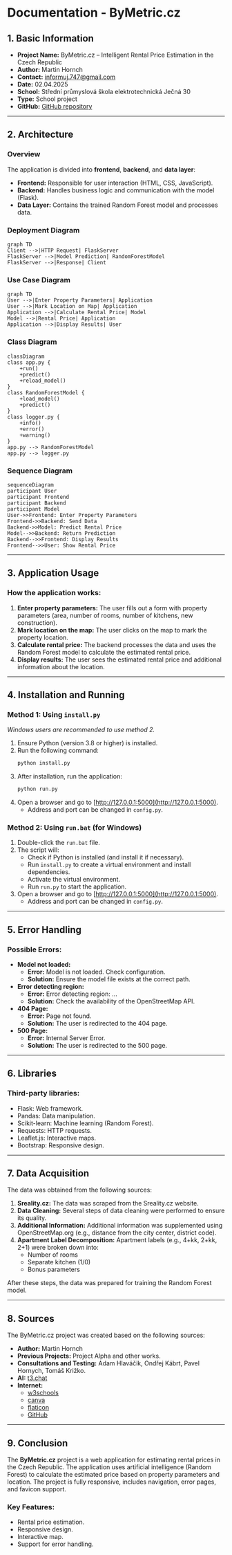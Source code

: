
# Documentation - ByMetric.cz

## 1. Basic Information

- **Project Name:** ByMetric.cz – Intelligent Rental Price Estimation in the Czech Republic
- **Author:** Martin Hornch
- **Contact:** informuj.747@gmail.com
- **Date:** 02.04.2025
- **School:** Střední průmyslová škola elektrotechnická Ječná 30
- **Type:** School project
- **GitHub:** [GitHub repository](https://github.com/Martin-H0/2025_OmegaV2)

---

## 2. Architecture

### Overview
The application is divided into **frontend**, **backend**, and **data layer**:
- **Frontend:** Responsible for user interaction (HTML, CSS, JavaScript).
- **Backend:** Handles business logic and communication with the model (Flask).
- **Data Layer:** Contains the trained Random Forest model and processes data.

### Deployment Diagram
```mermaid
graph TD
Client -->|HTTP Request| FlaskServer
FlaskServer -->|Model Prediction| RandomForestModel
FlaskServer -->|Response| Client
```

### Use Case Diagram
```mermaid
graph TD
User -->|Enter Property Parameters| Application
User -->|Mark Location on Map| Application
Application -->|Calculate Rental Price| Model
Model -->|Rental Price| Application
Application -->|Display Results| User
```

### Class Diagram
```mermaid
classDiagram
class app.py {
    +run()
    +predict()
    +reload_model()
}
class RandomForestModel {
    +load_model()
    +predict()
}
class logger.py {
    +info()
    +error()
    +warning()
}
app.py --> RandomForestModel
app.py --> logger.py
```

### Sequence Diagram
```mermaid
sequenceDiagram
participant User
participant Frontend
participant Backend
participant Model
User->>Frontend: Enter Property Parameters
Frontend->>Backend: Send Data
Backend->>Model: Predict Rental Price
Model-->>Backend: Return Prediction
Backend-->>Frontend: Display Results
Frontend-->>User: Show Rental Price
```

---

## 3. Application Usage

### How the application works:
1. **Enter property parameters:** The user fills out a form with property parameters (area, number of rooms, number of kitchens, new construction).
2. **Mark location on the map:** The user clicks on the map to mark the property location.
3. **Calculate rental price:** The backend processes the data and uses the Random Forest model to calculate the estimated rental price.
4. **Display results:** The user sees the estimated rental price and additional information about the location.

---

## 4. Installation and Running

### Method 1: Using `install.py`
*Windows users are recommended to use method 2.*

1. Ensure Python (version 3.8 or higher) is installed.
2. Run the following command:
    ```bash
    python install.py
    ```
3. After installation, run the application:
    ```bash
    python run.py
    ```
4. Open a browser and go to [http://127.0.0.1:5000](http://127.0.0.1:5000).
    - Address and port can be changed in `config.py`.

### Method 2: Using `run.bat` (for Windows)
1. Double-click the `run.bat` file.
2. The script will:
    - Check if Python is installed (and install it if necessary).
    - Run `install.py` to create a virtual environment and install dependencies.
    - Activate the virtual environment.
    - Run `run.py` to start the application.
3. Open a browser and go to [http://127.0.0.1:5000](http://127.0.0.1:5000).
    - Address and port can be changed in `config.py`.

---

## 5. Error Handling

### Possible Errors:
- **Model not loaded:**
    - **Error:** Model is not loaded. Check configuration.
    - **Solution:** Ensure the model file exists at the correct path.
- **Error detecting region:**
    - **Error:** Error detecting region: ...
    - **Solution:** Check the availability of the OpenStreetMap API.
- **404 Page:**
    - **Error:** Page not found.
    - **Solution:** The user is redirected to the 404 page.
- **500 Page:**
    - **Error:** Internal Server Error.
    - **Solution:** The user is redirected to the 500 page.

---

## 6. Libraries

### Third-party libraries:
- Flask: Web framework.
- Pandas: Data manipulation.
- Scikit-learn: Machine learning (Random Forest).
- Requests: HTTP requests.
- Leaflet.js: Interactive maps.
- Bootstrap: Responsive design.

---

## 7. Data Acquisition

The data was obtained from the following sources:
1. **Sreality.cz:** The data was scraped from the Sreality.cz website.
2. **Data Cleaning:** Several steps of data cleaning were performed to ensure its quality.
3. **Additional Information:** Additional information was supplemented using OpenStreetMap.org (e.g., distance from the city center, district code).
4. **Apartment Label Decomposition:** Apartment labels (e.g., 4+kk, 2+kk, 2+1) were broken down into:
    - Number of rooms
    - Separate kitchen (1/0)
    - Bonus parameters

After these steps, the data was prepared for training the Random Forest model.

---

## 8. Sources

The ByMetric.cz project was created based on the following sources:
- **Author:** Martin Hornch
- **Previous Projects:** Project Alpha and other works.
- **Consultations and Testing:** Adam Hlaváčik, Ondřej Kábrt, Pavel Hornych, Tomáš Križko.
- **AI:** [t3.chat](https://t3.chat/)
- **Internet:** 
    - [w3schools](https://www.w3schools.com/)
    - [canva](https://www.canva.com/)
    - [flaticon](https://www.flaticon.com/)
    - [GitHub](https://www.github.com)

---

## 9. Conclusion

The **ByMetric.cz** project is a web application for estimating rental prices in the Czech Republic. The application uses artificial intelligence (Random Forest) to calculate the estimated price based on property parameters and location. The project is fully responsive, includes navigation, error pages, and favicon support.

### Key Features:
- Rental price estimation.
- Responsive design.
- Interactive map.
- Support for error handling.

